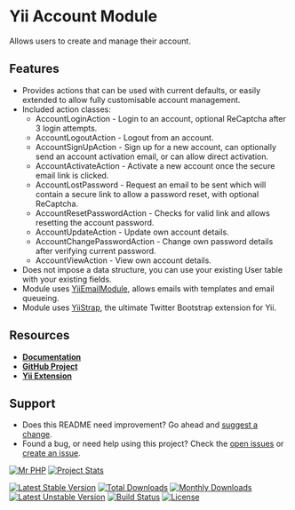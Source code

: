 # Yii Account Module

Allows users to create and manage their account.


## Features

- Provides actions that can be used with current defaults, or easily extended to allow fully customisable account management.
- Included action classes: 
    - AccountLoginAction - Login to an account, optional ReCaptcha after 3 login attempts.
    - AccountLogoutAction - Logout from an account.
    - AccountSignUpAction - Sign up for a new account, can optionally send an account activation email, or can allow direct activation.
    - AccountActivateAction - Activate a new account once the secure email link is clicked.
    - AccountLostPassword - Request an email to be sent which will contain a secure link to allow a password reset, with optional ReCaptcha.
    - AccountResetPasswordAction - Checks for valid link and allows resetting the account password.
    - AccountUpdateAction - Update own account details.
    - AccountChangePasswordAction - Change own password details after verifying current password.
    - AccountViewAction - View own account details.
- Does not impose a data structure, you can use your existing User table with your existing fields.
- Module uses [YiiEmailModule](http://cornernote.github.io/yii-email-module/), allows emails with templates and email queueing.
- Module uses [YiiStrap](http://getyiistrap.com/), the ultimate Twitter Bootstrap extension for Yii.


## Resources

- **[Documentation](http://cornernote.github.io/yii-account-module)**
- **[GitHub Project](https://github.com/cornernote/yii-account-module)**
- **[Yii Extension](http://www.yiiframework.com/extension/yii-account-module)**


## Support

- Does this README need improvement?  Go ahead and [suggest a change](https://github.com/cornernote/yii-account-module/edit/master/README.md).
- Found a bug, or need help using this project?  Check the [open issues](https://github.com/cornernote/yii-account-module/issues) or [create an issue](https://github.com/cornernote/yii-account-module/issues/new).


[![Mr PHP](https://raw.github.com/cornernote/mrphp-assets/master/img/code-banner.png)](http://mrphp.com.au) [![Project Stats](https://www.ohloh.net/p/yii-account-module/widgets/project_thin_badge.gif)](https://www.ohloh.net/p/yii-account-module)

[![Latest Stable Version](https://poser.pugx.org/cornernote/yii-account-module/v/stable.png)](https://github.com/cornernote/yii-account-module/releases/latest) [![Total Downloads](https://poser.pugx.org/cornernote/yii-account-module/downloads.png)](https://packagist.org/packages/cornernote/yii-account-module) [![Monthly Downloads](https://poser.pugx.org/cornernote/yii-account-module/d/monthly.png)](https://packagist.org/packages/cornernote/yii-account-module) [![Latest Unstable Version](https://poser.pugx.org/cornernote/yii-account-module/v/unstable.png)](https://github.com/cornernote/yii-account-module) [![Build Status](https://travis-ci.org/cornernote/yii-account-module.png?branch=master)](https://travis-ci.org/cornernote/yii-account-module) [![License](https://poser.pugx.org/cornernote/yii-account-module/license.png)](https://raw.github.com/cornernote/yii-account-module/master/LICENSE)
